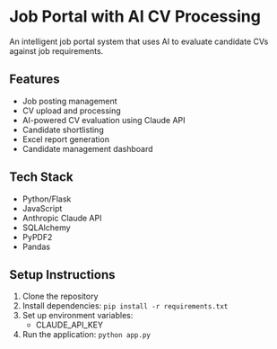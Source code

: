 
# Job Portal with AI CV Processing

An intelligent job portal system that uses AI to evaluate candidate CVs against job requirements.

## Features
- Job posting management
- CV upload and processing
- AI-powered CV evaluation using Claude API
- Candidate shortlisting
- Excel report generation
- Candidate management dashboard

## Tech Stack
- Python/Flask
- JavaScript
- Anthropic Claude API
- SQLAlchemy
- PyPDF2
- Pandas

## Setup Instructions
1. Clone the repository
2. Install dependencies: `pip install -r requirements.txt`
3. Set up environment variables:
   - CLAUDE_API_KEY
4. Run the application: `python app.py`
